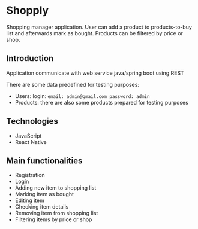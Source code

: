 # Shopply
Shopping manager application. User can add a product to products-to-buy list and afterwards mark as bought. Products can be filtered by price or shop.

## Introduction
Application communicate with web service java/spring boot using REST 

There are some data predefined for testing purposes:
* Users: login: `email: admin@gmail.com password: admin`
* Products: there are also some products prepared for testing purposes

## Technologies
* JavaScript
* React Native

## Main functionalities
* Registration
* Login
* Adding new item to shopping list
* Marking item as bought
* Editing item
* Checking item details
* Removing item from shopping list
* Filtering items by price or shop
